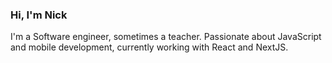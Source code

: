 ### Hi, I'm Nick

I'm a Software engineer, sometimes a teacher. Passionate about JavaScript and mobile development, currently working with React and NextJS.
